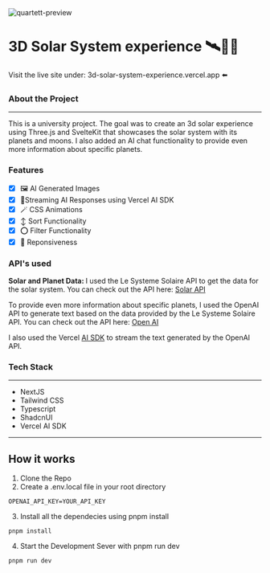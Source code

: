 <img src="src/app/opengraph-image.png" alt="quartett-preview"/>

# 3D Solar System experience 🛰️👨‍🚀

Visit the live site under: 3d-solar-system-experience.vercel.app ⬅️

### About the Project

---

This is a university project. The goal was to create an 3d solar experience using Three.js and SvelteKit that showcases the solar system with its planets and moons. I also added an AI chat functionality to provide even more information about specific planets.

### Features

- [x] 🖼️ AI Generated Images
- [x] 📶Streaming AI Responses using Vercel AI SDK
- [x] 🪄 CSS Animations
- [x] ↕️ Sort Functionality
- [x] ⭕ Filter Functionality
- [x] 📲 Reponsiveness

### API's used

<b>Solar and Planet Data: </b>
I used the Le Systeme Solaire API to get the data for the solar system. You can check out the API here:
[Solar API](https://api.le-systeme-solaire.net/rest/bodies)

To provide even more information about specific planets, I used the OpenAI API to generate text based on the data provided by the Le Systeme Solaire API. You can check out the API here:
[Open AI](https://platform.openai.com/docs/api-reference/chat)

I also used the Vercel [AI SDK](https://sdk.vercel.ai/docs/introduction) to stream the text generated by the OpenAI API.

### Tech Stack

---

- NextJS
- Tailwind CSS
- Typescript
- ShadcnUI
- Vercel AI SDK

---

## How it works

1. Clone the Repo
2. Create a .env.local file in your root directory

```
OPENAI_API_KEY=YOUR_API_KEY
```

3. Install all the dependecies using pnpm install

```
pnpm install
```

4. Start the Development Sever with pnpm run dev

```
pnpm run dev
```
